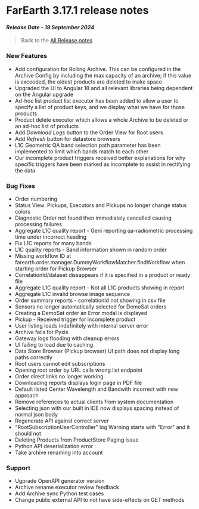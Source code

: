 # FarEarth 3.17.1 release notes
#### *Release Date - 19 September 2024*

> Back to the [All Release notes](releaseNotesSummary.md)

### New Features
* Add configuration for Rolling Archive. This can be configured in the Archive Config by including the max capacity of an archive; if this value is exceeded, the oldest products are deleted to make space
* Upgraded the UI to Angular 18 and all relevant libraries being dependent on the Angular upgrade
* Ad-hoc list product list executor has been added to allow a user to specify a list of product keys, and we display what we have for those products
* Product delete executor which allows a whole Archive to be deleted or an ad-hoc list of products
* Add *Download Logs* button to the Order View for Root users
* Add *Refresh* button for datastore browsers
* L1C Geometric QA band selection path parameter has been implemented to limit which bands match to each other
* Our incomplete product triggers received better explanations for why specific triggers have been marked as incomplete to assist in rectifying the data

### Bug Fixes
* Order numbering
* Status View: Pickups, Executors and Pickups no longer change status colors
* Diagnostic Order not found then immediately cancelled causing processing failures
* Aggregate L1C quality report - Geni reporting qa-radiometric processing time under incorrect heading
* Fix L1C reports for many bands
* L1C quality reports - Band information shown in random order
* Missing workflow ID at farearth.order.manager.DummyWorkflowMatcher.findWorkflow when starting order for Pickup Browser
* CorrelationId/dataset dissappears if it is specified in a product or ready file
* Aggregate L1C quality report - Not all L1C products showing in report
* Aggregate L1C invalid browse image sequence
* Order summary reports - correlationId not showing in csv file
* Sensors no longer automatically selected for DemoSat orders
* Creating a DemoSat order an Error modal is displayed
* Pickup - Received trigger for incomplete product
* User listing loads indefinitely with internal server error
* Archive fails for Pyxis
* Gateway logs flooding with cleanup errors
* UI failing to load due to caching
* Data Store Browser (Pickup browser) UI path does not display long paths correctly
* Root users cannot edit subscriptions
* Opening root order by URL calls wrong list endpoint
* Order direct links no longer working
* Downloading reports displays login page in PDF file
* Default listed Center Wavelength and Bandwith incorrect with new approach
* Remove references to actual clients from system documentation
* Selecting json with our built in IDE now displays spacing instead of normal json body
* Regenerate API against correct server
* "RootSubscriptionUserController" log Warning starts with "Error" and it should not
* Deleting Products from ProductStore Paging issue
* Python API deserialization error
* Take archive renaming into account

### Support
* Ugprade OpenAPI generator version
* Archive rename executor review feedback
* Add Archive sync Python test cases
* Change public external API to not have side-effects on GET methods
